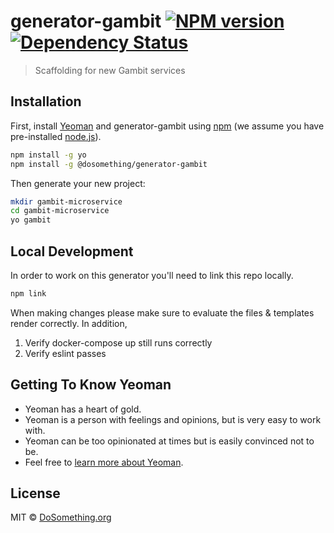 # generator-gambit [![NPM version][npm-image]][npm-url] [![Dependency Status][daviddm-image]][daviddm-url]
> Scaffolding for new Gambit services

## Installation

First, install [Yeoman](http://yeoman.io) and generator-gambit using [npm](https://www.npmjs.com/) (we assume you have pre-installed [node.js](https://nodejs.org/)).

```bash
npm install -g yo
npm install -g @dosomething/generator-gambit
```

Then generate your new project:

```bash
mkdir gambit-microservice
cd gambit-microservice
yo gambit
```

## Local Development

In order to work on this generator you'll need to link this repo locally.

```bash
npm link
```

When making changes please make sure to evaluate the files & templates render correctly.
In addition,
1. Verify docker-compose up still runs correctly
2. Verify eslint passes

## Getting To Know Yeoman

 * Yeoman has a heart of gold.
 * Yeoman is a person with feelings and opinions, but is very easy to work with.
 * Yeoman can be too opinionated at times but is easily convinced not to be.
 * Feel free to [learn more about Yeoman](http://yeoman.io/).

## License

MIT © [DoSomething.org]()


[npm-image]: https://badge.fury.io/js/%40dosomething%2Fgenerator-gambit.svg
[npm-url]: https://www.npmjs.com/package/@dosomething/generator-gambit
[daviddm-image]: https://david-dm.org/@dosomething/generator-gambit.svg?theme=shields.io
[daviddm-url]: https://david-dm.org/@dosomething/generator-gambit
